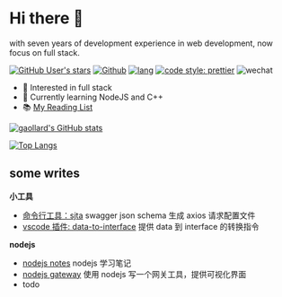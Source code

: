 # Hi there 👋
with seven years of development experience in web development, now focus on full stack.

[![GitHub User's stars](https://img.shields.io/github/stars/gaollard?style=flat-square)](https://github.com/gaollard)
[![Github](https://img.shields.io/github/followers/gaollard?label=Follow&style=flat-square)](https://github.com/gaollard)
[![lang](https://img.shields.io/badge/lang-typescript-informational?style=flat-square)](https://www.typescriptlang.org/)
[![code style: prettier](https://img.shields.io/badge/code_style-prettier-ff69b4.svg?style=flat-square)](https://github.com/prettier/prettier)
![wechat](https://img.shields.io/badge/%E6%91%B8%E9%B1%BC-%E4%B8%93%E5%AE%B6-3b82f6?style=flat-square&logo=wechat)

- 🔭 Interested in full stack
- 🌱 Currently learning NodeJS and C++
- 📚 [My Reading List](https://github.com/gaollard/gaollard/blob/main/reading-list.md)


[![gaollard's GitHub stats](https://github-readme-stats.vercel.app/api?username=gaollard&count_private=true&show_icons=true&theme=tokyonight)](https://github.com/gaollard/github-readme-stats)

[![Top Langs](https://github-readme-stats.vercel.app/api/top-langs/?username=gaollard&card_width=446&langs_count=20&&theme=tokyonight&&layout=compact)](https://github.com/gaollard/github-readme-stats)


## some writes

**小工具**

- [命令行工具：sjta](https://github.com/wiiai/swagger-doc-to-axios) swagger json schema 生成 axios 请求配置文件
- [vscode 插件: data-to-interface](https://github.com/Webang/vscode-plugin-data-to-interface) 提供 data 到 interface 的转换指令

**nodejs**

- [nodejs notes](http://nodejs.airtlab.com) nodejs 学习笔记
- [nodejs gateway](https://github.com/gaollard/nodejs-gateway) 使用 nodejs 写一个网关工具，提供可视化界面
- todo
